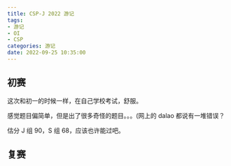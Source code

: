 ```yaml
---
title: CSP-J 2022 游记
tags:
- 游记
- OI
- CSP
categories: 游记
date: 2022-09-25 10:35:00
---
```


## 初赛

这次和初一的时候一样，在自己学校考试，舒服。

感觉题目偏简单，但是出了很多奇怪的题目。。。(网上的 dalao 都说有一堆错误？

估分 J 组 90，S 组 68，应该也许能过吧。

## 复赛